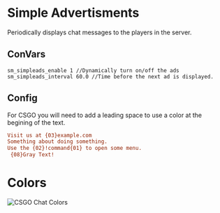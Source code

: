 Simple Advertisments
====================

Periodically displays chat messages to the players in the server.

## ConVars

```
sm_simpleads_enable 1 //Dynamically turn on/off the ads
sm_simpleads_interval 60.0 //Time before the next ad is displayed.
```

## Config

For CSGO you will need to add a leading space to use a color at the begining of the text.

```advertisements.cfg
Visit us at {03}example.com
Something about doing something.
Use the {02}!command{01} to open some menu.
 {08}Gray Text!
```

# Colors
![CSGO Chat Colors](https://github.com/MitchDizzle/SimpleAdvertisments/raw/master/src/colors.png "CSGO Chat Colors")

